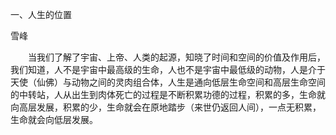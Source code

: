 一、人生的位置

雪峰


　　当我们了解了宇宙、上帝、人类的起源，知晓了时间和空间的价值及作用后，我们知道，人不是宇宙中最高级的生命，人也不是宇宙中最低级的动物，人是介于天使（仙佛）与动物之间的灵肉组合体，人生是通向低层生命空间和高层生命空间的中转站，人从出生到肉体死亡的过程是不断积累功德的过程，积累的多，生命就向高层发展，积累的少，生命就会在原地踏步（来世仍返回人间），一点无积累，生命就会向低层发展。




